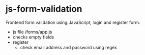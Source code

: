 # js-form-validation
Frontend form validation using JavaScript, login and register form.
- js file /forms/app.js
- checks empty fields
- register
  - check email address and password using regex
